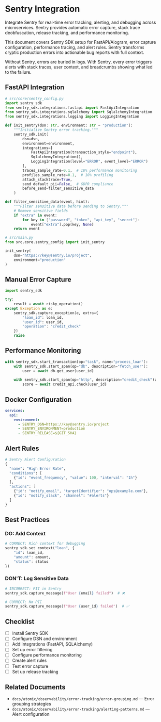 # Sentry Integration

Integrate Sentry for real-time error tracking, alerting, and debugging across microservices. Sentry provides automatic error capture, stack trace deobfuscation, release tracking, and performance monitoring.

This document covers Sentry SDK setup for FastAPI/Aiogram, error capture configuration, performance tracing, and alert rules. Sentry transforms cryptic production errors into actionable bug reports with full context.

Without Sentry, errors are buried in logs. With Sentry, every error triggers alerts with stack traces, user context, and breadcrumbs showing what led to the failure.

## FastAPI Integration

```python
# src/core/sentry_config.py
import sentry_sdk
from sentry_sdk.integrations.fastapi import FastApiIntegration
from sentry_sdk.integrations.sqlalchemy import SqlalchemyIntegration
from sentry_sdk.integrations.logging import LoggingIntegration

def init_sentry(dsn: str, environment: str = "production"):
    """Initialize Sentry error tracking."""
    sentry_sdk.init(
        dsn=dsn,
        environment=environment,
        integrations=[
            FastApiIntegration(transaction_style="endpoint"),
            SqlalchemyIntegration(),
            LoggingIntegration(level="ERROR", event_level="ERROR")
        ],
        traces_sample_rate=0.1,  # 10% performance monitoring
        profiles_sample_rate=0.1,  # 10% profiling
        attach_stacktrace=True,
        send_default_pii=False,  # GDPR compliance
        before_send=filter_sensitive_data
    )

def filter_sensitive_data(event, hint):
    """Filter sensitive data before sending to Sentry."""
    # Remove sensitive fields
    if "extra" in event:
        for key in ["password", "token", "api_key", "secret"]:
            event["extra"].pop(key, None)
    return event

# src/main.py
from src.core.sentry_config import init_sentry

init_sentry(
    dsn="https://key@sentry.io/project",
    environment="production"
)
```

## Manual Error Capture

```python
import sentry_sdk

try:
    result = await risky_operation()
except Exception as e:
    sentry_sdk.capture_exception(e, extra={
        "loan_id": loan_id,
        "user_id": user_id,
        "operation": "credit_check"
    })
    raise
```

## Performance Monitoring

```python
with sentry_sdk.start_transaction(op="task", name="process_loan"):
    with sentry_sdk.start_span(op="db", description="fetch_user"):
        user = await db.get_user(user_id)
    
    with sentry_sdk.start_span(op="http", description="credit_check"):
        score = await credit_api.check(user_id)
```

## Docker Configuration

```yaml
services:
  api:
    environment:
      - SENTRY_DSN=https://key@sentry.io/project
      - SENTRY_ENVIRONMENT=production
      - SENTRY_RELEASE=${GIT_SHA}
```

## Alert Rules

```python
# Sentry Alert Configuration
{
  "name": "High Error Rate",
  "conditions": [
    {"id": "event_frequency", "value": 100, "interval": "1h"}
  ],
  "actions": [
    {"id": "notify_email", "targetIdentifier": "ops@example.com"},
    {"id": "notify_slack", "channel": "#alerts"}
  ]
}
```

## Best Practices

### DO: Add Context

```python
# CORRECT: Rich context for debugging
sentry_sdk.set_context("loan", {
    "id": loan_id,
    "amount": amount,
    "status": status
})
```

### DON'T: Log Sensitive Data

```python
# INCORRECT: PII in Sentry
sentry_sdk.capture_message(f"User {email} failed")  # ❌

# CORRECT: No PII
sentry_sdk.capture_message(f"User {user_id} failed")  # ✅
```

## Checklist

- [ ] Install Sentry SDK
- [ ] Configure DSN and environment
- [ ] Add integrations (FastAPI, SQLAlchemy)
- [ ] Set up error filtering
- [ ] Configure performance monitoring
- [ ] Create alert rules
- [ ] Test error capture
- [ ] Set up release tracking

## Related Documents

- `docs/atomic/observability/error-tracking/error-grouping.md` — Error grouping strategies
- `docs/atomic/observability/error-tracking/alerting-patterns.md` — Alert configuration
